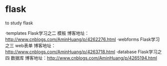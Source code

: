 # flask
to study flask

·templates Flask学习之二 模板 博客地址：http://www.cnblogs.com/AminHuang/p/4262276.html
·webforms Flask学习之三 web表单 博客地址：http://www.cnblogs.com/AminHuang/p/4263718.html
·database Flask学习之四 数据库 博客地址：http://www.cnblogs.com/AminHuang/p/4265194.html

